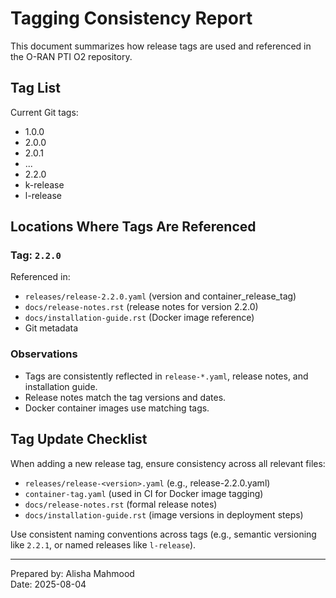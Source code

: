 # Tagging Consistency Report

This document summarizes how release tags are used and referenced in the O-RAN PTI O2 repository.

## Tag List

Current Git tags:
- 1.0.0
- 2.0.0
- 2.0.1
- ...
- 2.2.0
- k-release
- l-release

## Locations Where Tags Are Referenced

### Tag: `2.2.0`

Referenced in:
- `releases/release-2.2.0.yaml` (version and container_release_tag)
- `docs/release-notes.rst` (release notes for version 2.2.0)
- `docs/installation-guide.rst` (Docker image reference)
- Git metadata

### Observations

- Tags are consistently reflected in `release-*.yaml`, release notes, and installation guide.
- Release notes match the tag versions and dates.
- Docker container images use matching tags.

## Tag Update Checklist

When adding a new release tag, ensure consistency across all relevant files:

- `releases/release-<version>.yaml` (e.g., release-2.2.0.yaml)
- `container-tag.yaml` (used in CI for Docker image tagging)
- `docs/release-notes.rst` (formal release notes)
- `docs/installation-guide.rst` (image versions in deployment steps)

Use consistent naming conventions across tags (e.g., semantic versioning like `2.2.1`, or named releases like `l-release`).



---

Prepared by: Alisha Mahmood  
Date: 2025-08-04